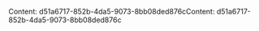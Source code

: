<span data-ttu-id="c0f86-101">Content: d51a6717-852b-4da5-9073-8bb08ded876c</span><span class="sxs-lookup"><span data-stu-id="c0f86-101">Content: d51a6717-852b-4da5-9073-8bb08ded876c</span></span>